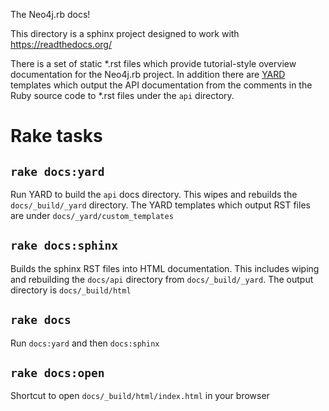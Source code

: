 The Neo4j.rb docs!

This directory is a sphinx project designed to work with https://readthedocs.org/

There is a set of static *.rst files which provide tutorial-style overview documentation for the Neo4j.rb project.  In addition there are [YARD](http://yardoc.org/) templates which output the API documentation from the comments in the Ruby source code to *.rst files under the `api` directory.


# Rake tasks

## `rake docs:yard`

Run YARD to build the `api` docs directory.  This wipes and rebuilds the `docs/_build/_yard` directory.  The YARD templates which output RST files are under `docs/_yard/custom_templates`

## `rake docs:sphinx`

Builds the sphinx RST files into HTML documentation.  This includes wiping and rebuilding the `docs/api` directory from `docs/_build/_yard`.  The output directory is `docs/_build/html`

## `rake docs`

Run `docs:yard` and then `docs:sphinx`

## `rake docs:open`

Shortcut to open `docs/_build/html/index.html` in your browser

